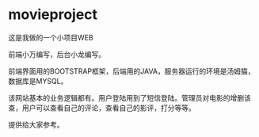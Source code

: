 # movieproject
这是我做的一个小项目WEB

前端小万编写，后台小龙编写。



前端界面用的BOOTSTRAP框架，后端用的JAVA，服务器运行的环境是汤姆猫，数据库是MYSQL。

该网站基本的业务逻辑都有。用户登陆用到了短信登陆。管理员对电影的增删该查，用户可以查看自己的评论，查看自己的影评，打分等等。

提供给大家参考。
